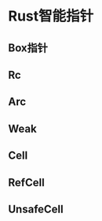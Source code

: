 # Rust智能指针

## Box<T>指针

## Rc<T>

## Arc<T>

## Weak<T>

## Cell<T>

## RefCell<T>

## UnsafeCell<T>

